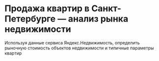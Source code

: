 # Продажа квартир в Санкт-Петербурге — анализ рынка недвижимости

Используя данные сервиса Яндекс.Недвижимость, определить рыночную стоимость объектов недвижимости и типичные параметры квартир

